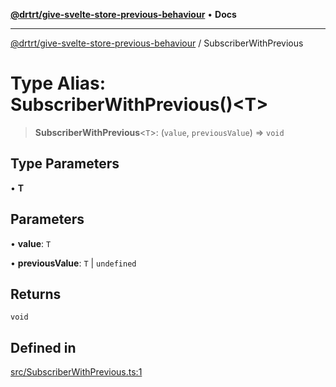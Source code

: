 [**@drtrt/give-svelte-store-previous-behaviour**](../README.md) • **Docs**

***

[@drtrt/give-svelte-store-previous-behaviour](../README.md) / SubscriberWithPrevious

# Type Alias: SubscriberWithPrevious()\<T\>

> **SubscriberWithPrevious**\<`T`\>: (`value`, `previousValue`) => `void`

## Type Parameters

• **T**

## Parameters

• **value**: `T`

• **previousValue**: `T` \| `undefined`

## Returns

`void`

## Defined in

[src/SubscriberWithPrevious.ts:1](https://github.com/drtrt-org/give-svelte-store-previous-behaviour/blob/ba934e342f7ffcd038fc087ff66024dd780ae430/src/SubscriberWithPrevious.ts#L1)
